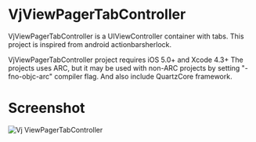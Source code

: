 VjViewPagerTabController
========================

VjViewPagerTabController is a UIViewController container with tabs. This project is inspired from android actionbarsherlock.

VjViewPagerTabController project requires iOS 5.0+ and Xcode 4.3+ The projects uses ARC, but it may be used with non-ARC projects by setting "-fno-objc-arc" compiler flag. And also include QuartzCore framework.

Screenshot
==========

![Vj ViewPagerTabController](https://raw.github.com/vijayakumar-ks/VjViewPagerTabController/master/Screenshot.png)
